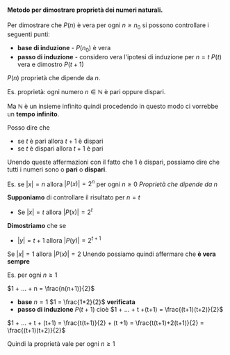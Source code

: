#### Metodo per dimostrare proprietà dei numeri naturali.

Per dimostrare che $P(n)$ è vera per ogni $n \geq n_0$ si possono controllare i seguenti punti:
- **base di induzione** - $P(n_0)$ è vera
- **passo di induzione** - considero vera l'ipotesi di induzione per $n = t$    $P(t)$ vera e dimostro $P(t + 1)$

$P(n)$ proprietà che dipende da $n$.



Es. proprietà: ogni numero $n \in \mathbb{N}$ è pari oppure dispari.

Ma $\mathbb{N}$ è un insieme infinito quindi procedendo in questo modo ci vorrebbe un **tempo infinito**.

Posso dire che
- se $t$ è pari allora $t +1$ è dispari
- se $t$ è dispari allora $t + 1$ è pari

Unendo queste affermazioni con il fatto che $1$ è dispari, possiamo dire che tutti i numeri sono o **pari** o **dispari**.



Es. se   $| x | = n$   allora   $|P(x)| = 2^n$   per ogni   $n \geq 0$
*Proprietà che dipende da n*

**Supponiamo** di controllare il risultato per $n = t$
- Se   $|x| = t$   allora   $|P(x)| = 2^t$

**Dimostriamo** che se
- $|y| = t + 1$   allora   $|P(y)| = 2^{t+1}$

Se   $|x| = 1$   allora   $|P(x)| = 2$
Unendo possiamo quindi affermare che **è vera sempre**



Es. per ogni $n \geq 1$

$1 + ... + n = \frac{n(n+1)}{2}$ 

- **base**          $n = 1$          $1 = \frac{1*2}{2}$          **verificata**
- **passo di induzione**        $P(t + 1)$      cioè        $1 + ... + t +(t+1) = \frac{(t+1)(t+2)}{2}$

$1 + ... + t + (t+1) = \frac{t(t+1)}{2} + (t +1) = \frac{t(t+1)+2(t+1)}{2} = \frac{(t+1)(t+2)}{2}$

Quindi la proprietà vale per ogni $n \geq 1$


